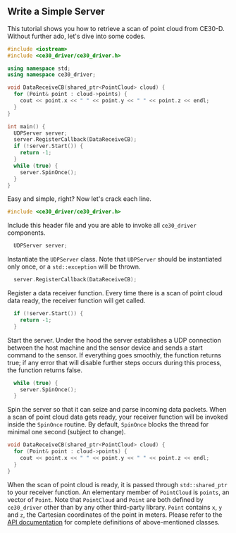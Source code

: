 ## Write a Simple Server

This tutorial shows you how to retrieve a scan of point cloud from CE30-D. Without further ado, let's dive into some codes.

```c++
#include <iostream>
#include <ce30_driver/ce30_driver.h>

using namespace std;
using namespace ce30_driver;

void DataReceiveCB(shared_ptr<PointCloud> cloud) {
  for (Point& point : cloud->points) {
    cout << point.x << " " << point.y << " " << point.z << endl;
  }
}

int main() {
  UDPServer server;
  server.RegisterCallback(DataReceiveCB);
  if (!server.Start()) {
    return -1;
  }
  while (true) {
   	server.SpinOnce();
  }
}
```

Easy and simple, right? Now let's crack each line.

```c++
#include <ce30_driver/ce30_driver.h>
```

Include this header file and you are able to invoke all `ce30_driver` components.

```c++
  UDPServer server;
```

Instantiate the `UDPServer` class. Note that `UDPServer` should be instantiated only once, or a `std::exception` will be thrown.

```c++
  server.RegisterCallback(DataReceiveCB);
```

Register a data receiver function. Every time there is a scan of point cloud data ready, the receiver function will get called.

```c++
  if (!server.Start()) {
    return -1;
  }
```

Start the server. Under the hood the server establishes a UDP connection between the host machine and the sensor device and sends a start command to the sensor. If everything goes smoothly, the function returns true; if any error that will disable further steps occurs during this process, the function returns false.

```c++
  while (true) {
   	server.SpinOnce();
  }
```

Spin the server so that it can seize and parse incoming data packets. When a scan of point cloud data gets ready, your receiver function will be invoked inside the `SpinOnce` routine. By default, `SpinOnce` blocks the thread for minimal one second (subject to change).

```c++
void DataReceiveCB(shared_ptr<PointCloud> cloud) {
  for (Point& point : cloud->points) {
    cout << point.x << " " << point.y << " " << point.z << endl;
  }
}
```

When the scan of point cloud is ready, it is passed through `std::shared_ptr` to your receiver function. An elementary member of `PointCloud` is `points`, an vector of `Point`. Note that `PointCloud` and `Point` are both defined by `ce30_driver` other than by any other third-party library. `Point` contains `x`, `y` and `z`, the Cartesian coordinates of the point in meters. Please refer to the [API documentation](../api_doc/html/index.html) for complete definitions of above-mentioned classes.